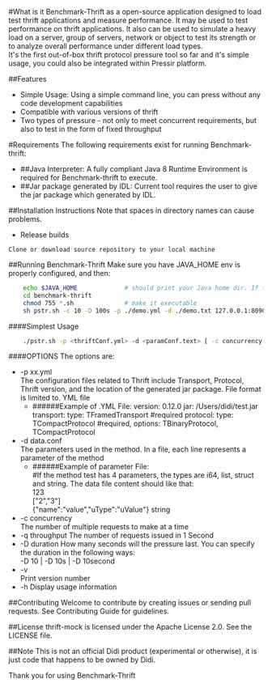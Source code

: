 #What is it
Benchmark-Thrift as a open-source application designed to load test thrift applications and measure performance. It may be used to test performance on thrift applications. It also can be used to simulate a heavy load on a server, group of servers, network or object to test its strength or to analyze overall performance under different load types.  
It's the first out-of-box thrift protocol pressure tool so far and it's simple usage, you could also be integrated within Pressir platform.

##Features
   * Simple Usage: Using a simple command line, you can press without any code development capabilities   
   * Compatible with various versions of thrift
   * Two types of pressure - not only to meet concurrent requirements, but also to test in the form of fixed throughput

#Requirements
The following requirements exist for running Benchmark-thrift:
   * ##Java Interpreter:
     A fully compliant Java 8 Runtime Environment is required for Benchmark-thrift to execute.
   * ##Jar package generated by IDL:
     Current tool requires the user to give the jar package which generated by IDL.
     
##Installation Instructions
Note that spaces in directory names can cause problems.

   * Release builds

    Clone or download source repository to your local machine 

##Running Benchmark-Thrift
   Make sure you have JAVA_HOME env is properly configured, and then: 
```bash
    echo $JAVA_HOME             # should print your Java home dir. If the command fails, you need to install the Java environment. Java Downloads: https://www.oracle.com/technetwork/java/javase/downloads/index.html
    cd benchmark-thrift
    chmod 755 *.sh              # make it executable
    sh pstr.sh -c 10 -D 100s -p ./demo.yml -d ./demo.txt 127.0.0.1:8090/Test/test # run it
```

####Simplest Usage
```bash
    ./pstr.sh -p <thriftConf.yml> -d <paramConf.text> [ -c concurrency ] [ -n requests ] [options] url
```
####OPTIONS
   The options are:     
   * -p xx.yml   
   The configuration files related to Thrift include Transport, Protocol, Thrift version, and the location of the generated jar package. File format is limited to. YML file
        * ######Example of .YML File:
         version: 0.12.0
         jar: /Users/didi/test.jar      
         transport:
            type: TFramedTransport  #required
         protocol:
            type: TCompactProtocol  #required, options: TBinaryProtocol, TCompactProtocol          
   * -d data.conf   
   The parameters used in the method. In a file, each line represents a parameter of the method
        * ######Example of parameter File:  
         #If the method test has 4 parameters, the types are i64, list, struct and string. The data file content should like that:  
         123  
         ["2","3"]  
         {"name":"value","uType":"uValue"}
         string   
   * -c concurrency  
   The number of multiple requests to make at a time
   * -q throughput
   The number of requests issued in 1 Second
   * -D duration
   How many seconds will the pressure last. You can specify the duration in the following ways:  
   -D 10 | -D 10s | -D 10second  
   * -v   
   Print version number
   * -h
   Display usage information

##Contributing
Welcome to contribute by creating issues or sending pull requests. See Contributing Guide for guidelines.

##License
thrift-mock is licensed under the Apache License 2.0. See the LICENSE file.

##Note
This is not an official Didi product (experimental or otherwise), it is just code that happens to be owned by Didi.

Thank you for using Benchmark-Thrift

